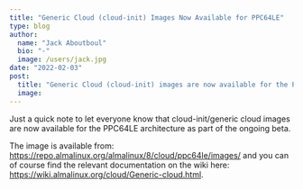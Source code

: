 ```yaml
---
title: "Generic Cloud (cloud-init) Images Now Available for PPC64LE"
type: blog
author:
  name: "Jack Aboutboul"
  bio: "-"
  image: /users/jack.jpg
date: "2022-02-03"
post:
  title: "Generic Cloud (cloud-init) images are now available for the PPC64LE architecture as part of the ongoing beta."
  image:
---
```


Just a quick note to let everyone know that cloud-init/generic cloud images are now available for the PPC64LE architecture as part of the ongoing beta.

The image is available from: https://repo.almalinux.org/almalinux/8/cloud/ppc64le/images/ and you can of course find the relevant documentation on the wiki here: https://wiki.almalinux.org/cloud/Generic-cloud.html.

